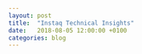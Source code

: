 ```yaml
---
layout: post
title:  "Instaq Technical Insights"
date:   2018-08-05 12:00:00 +0100
categories: blog
---
```

